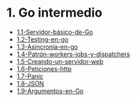# 1. Go intermedio


[comment]:STARTING_GENERATED_TOC

* [1.1-Servidor-básico-de-Go](<./content/1.1-Servidor-básico-de-Go.md>)
* [1.2-Testing-en-go](<./content/1.2-Testing-en-go.md>)
* [1.3-Asincronía-en-go](<./content/1.3-Asincronía-en-go.md>)
* [1.4-Patrón-workers-jobs-y-dispatchers](<./content/1.4-Patrón-workers-jobs-y-dispatchers.md>)
* [1.5-Creando-un-servidor-web](<./content/1.5-Creando-un-servidor-web.md>)
* [1.6-Peticiones-http](<./content/1.6-Peticiones-http.md>)
* [1.7-Panic](<./content/1.7-Panic.md>)
* [1.8-JSON](<./content/1.8-JSON.md>)
* [1.9-Argumentos-en-Go](<./content/1.9-Argumentos-en-Go.md>)

[comment]:ENDING_GENERATED_TOC
